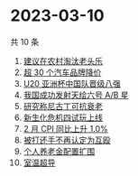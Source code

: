 # 2023-03-10

共 10 条

<!-- BEGIN -->
<!-- 最后更新时间 Fri Mar 10 2023 18:09:03 GMT+0800 (China Standard Time) -->

1. [建议在农村淘汰老头乐](https://www.zhihu.com/search?q=%E5%BB%BA%E8%AE%AE%E5%9C%A8%E5%86%9C%E6%9D%91%E6%B7%98%E6%B1%B0%E8%80%81%E5%A4%B4%E4%B9%90)
1. [超 30 个汽车品牌降价](https://www.zhihu.com/search?q=%E8%B6%85%2030%20%E4%B8%AA%E6%B1%BD%E8%BD%A6%E5%93%81%E7%89%8C%E9%99%8D%E4%BB%B7)
1. [U20 亚洲杯中国队晋级八强](https://www.zhihu.com/search?q=%20U20%20%E4%BA%9A%E6%B4%B2%E6%9D%AF%E4%B8%AD%E5%9B%BD%E9%98%9F%E6%99%8B%E7%BA%A7%E5%85%AB%E5%BC%BA)
1. [我国成功发射天绘六号 A/B 星](https://www.zhihu.com/search?q=%E6%88%91%E5%9B%BD%E6%88%90%E5%8A%9F%E5%8F%91%E5%B0%84%E5%A4%A9%E7%BB%98%E5%85%AD%E5%8F%B7%20A%2FB%20%E6%98%9F)
1. [研究称尼古丁可抗衰老](https://www.zhihu.com/search?q=%E7%A0%94%E7%A9%B6%E7%A7%B0%E5%B0%BC%E5%8F%A4%E4%B8%81%E5%8F%AF%E6%8A%97%E8%A1%B0%E8%80%81)
1. [新生化危机四试玩上线](https://www.zhihu.com/search?q=%E6%96%B0%E7%94%9F%E5%8C%96%E5%8D%B1%E6%9C%BA%E5%9B%9B%E8%AF%95%E7%8E%A9%E4%B8%8A%E7%BA%BF)
1. [2 月 CPI 同比上升 1.0%](https://www.zhihu.com/search?q=2%20%E6%9C%88%20CPI%20%E5%90%8C%E6%AF%94%E4%B8%8A%E5%8D%87%201.0%25)
1. [被打还手不再认定为互殴](https://www.zhihu.com/search?q=%E8%A2%AB%E6%89%93%E8%BF%98%E6%89%8B%E4%B8%8D%E5%86%8D%E8%AE%A4%E5%AE%9A%E4%B8%BA%E4%BA%92%E6%AE%B4)
1. [个人养老金配置扩围](https://www.zhihu.com/search?q=%E4%B8%AA%E4%BA%BA%E5%85%BB%E8%80%81%E9%87%91%E9%85%8D%E7%BD%AE%E6%89%A9%E5%9B%B4)
1. [室温超导](https://www.zhihu.com/search?q=%E5%AE%A4%E6%B8%A9%E8%B6%85%E5%AF%BC)

<!-- END -->
